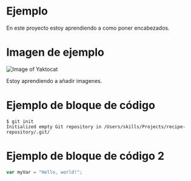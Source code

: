 # Ejemplo 

En este proyecto estoy aprendiendo a como poner encabezados.

# Imagen de ejemplo

![Image of Yaktocat](https://octodex.github.com/images/yaktocat.png)

Estoy aprendiendo a añadir imagenes.

# Ejemplo de bloque de código

```
$ git init
Initialized empty Git repository in /Users/skills/Projects/recipe-repository/.git/
```

# Ejemplo de bloque de código 2

``` javascript
var myVar = "Hello, world!";
```
